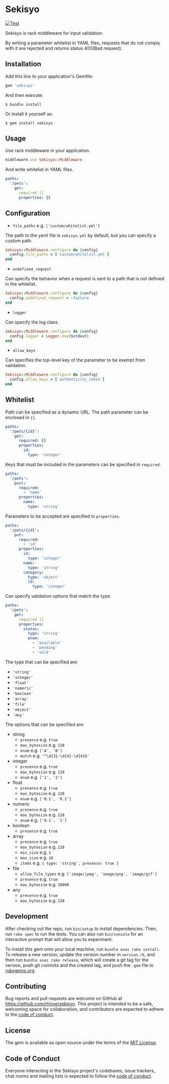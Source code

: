 # Sekisyo

[![Test](https://github.com/rhiroe/sekisyo/actions/workflows/main.yml/badge.svg)](https://github.com/rhiroe/sekisyo/actions/workflows/main.yml/badge.svg)

Sekisyo is rack middleware for input validation.

By writing a parameter whitelist in YAML files, requests that do not comply with it are rejected and returns status 400(Bad request).

## Installation

Add this line to your application's Gemfile:

```ruby
gem 'sekisyo'
```

And then execute:

    $ bundle install

Or install it yourself as:

    $ gem install sekisyo

## Usage

Use rack middleware in your application.

```ruby
middleware.use Sekisyo::Middleware
```

And write whitelist in YAML files.

```yaml
paths:
  '/pets':
    get:
      required []
      properties: {}
```

## Configuration

- `file_paths` e.g. `['custom/whitelist.yml']`

The path to the yaml file is `sekisyo.yml` by default, but you can specify a custom path.

```ruby
Sekisyo::Middleware.configure do |config|
  config.file_paths = ['custom/whitelist.yml']
end
```

- `undefined_request`

Can specify the behavior when a request is sent to a path that is not defined in the whitelist.

```ruby
Sekisyo::Middleware.configure do |config|
  config.undefined_request = :failure
end
```

- `logger`

Can specify the log class.

```ruby
Sekisyo::Middleware.configure do |config|
  config.logger = Logger.new($stdout)
end
```

- `allow_keys`

Can specifies the top-level key of the parameter to be exempt from validation.

```ruby
Sekisyo::Middleware.configure do |config|
  config.allow_keys = ['authenticity_token']
end
```

## Whitelist

Path can be specified as a dynamic URL. The path parameter can be enclosed in `{}`.

```yaml
paths:
  '/pets/{id}':
    get:
      required: []
      properties:
        id:
          type: 'integer' 
```

Keys that must be included in the parameters can be specified in `required`.

```yaml
paths:
  '/pets':
    post:
      required:
        - 'name'
      properties:
        name:
          type: 'string'
```

Parameters to be accepted are specified in `properties`.

```yaml
paths:
  '/pets/{id}':
    put:
      required:
        - 'id'
      properties:
        id:
          type: 'integer'
        name:
          type: 'string'
        category:
          type: 'object'
          id:
            type: 'integer'
```

Can specify validation options that match the type.

```yaml
paths:
  '/pets':
    get:
      required []
      properties:
        status:
          type: 'string'
          enum:
            - 'available'
            - 'pending'
            - 'sold'
```

The type that can be specified are:

- `'string'`
- `'integer'`
- `'float'`
- `'numeric'`
- `'boolean'`
- `'array'`
- `'file'`
- `'object'`
- `'any'`

The options that can be specified are:

- string
  - `presence` e.g. `true`
  - `max_bytesize` e.g. `128`
  - `enum` e.g. `['A', 'B']`
  - `mutch` e.g. `'^\d{3}-\d{4}-\d{4}$'`
- integer
  - `presence` e.g. `true`
  - `max_bytesize` e.g. `128`
  - `enum` e.g. `['1', '2']`
- float
  - `presence` e.g. `true`
  - `max_bytesize` e.g. `128`
  - `enum` e.g. `['0.1', '0.2']`
- numeric
  - `presence` e.g. `true`
  - `max_bytesize` e.g. `128`
  - `enum` e.g. `['0.1', '1']`
- boolean
  - `presence` e.g. `true`
- array
  - `presence` e.g. `true`
  - `max_bytesize` e.g. `128`
  - `min_size` e.g. `1`
  - `max_size` e.g. `10`
  - `items` e.g. `{ type: 'string', presence: true }`
- file
  - `allow_file_types` e.g. `['image/jpeg', 'image/png', 'image/gif']`
  - `presence` e.g. `true`
  - `max_bytesize` e.g. `10000`
- any
  - `presence` e.g. `true`
  - `max_bytesize` e.g. `128`

## Development

After checking out the repo, run `bin/setup` to install dependencies. Then, run `rake spec` to run the tests. You can also run `bin/console` for an interactive prompt that will allow you to experiment.

To install this gem onto your local machine, run `bundle exec rake install`. To release a new version, update the version number in `version.rb`, and then run `bundle exec rake release`, which will create a git tag for the version, push git commits and the created tag, and push the `.gem` file to [rubygems.org](https://rubygems.org).

## Contributing

Bug reports and pull requests are welcome on GitHub at https://github.com/rhiroe/sekisyo. This project is intended to be a safe, welcoming space for collaboration, and contributors are expected to adhere to the [code of conduct](https://github.com/[USERNAME]/sekisyo/blob/master/CODE_OF_CONDUCT.md).

## License

The gem is available as open source under the terms of the [MIT License](https://opensource.org/licenses/MIT).

## Code of Conduct

Everyone interacting in the Sekisyo project's codebases, issue trackers, chat rooms and mailing lists is expected to follow the [code of conduct](https://github.com/[USERNAME]/sekisyo/blob/master/CODE_OF_CONDUCT.md).
